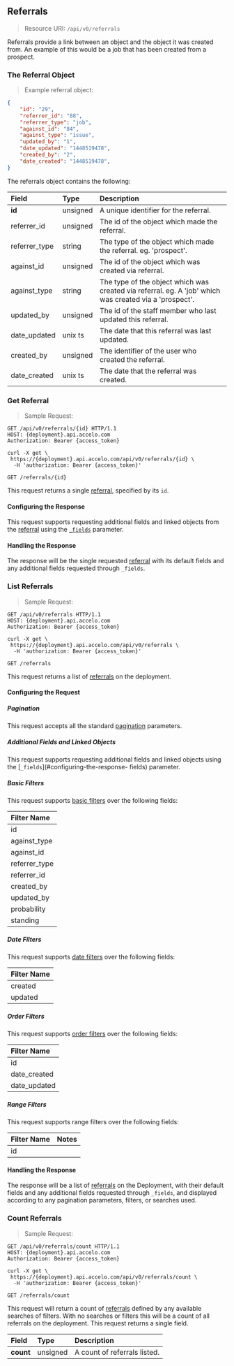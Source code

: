 ## Referrals
> Resource URI:
`/api/v0/referrals`

Referrals provide a link between an object and the object it was created from. An example of this would be a job that has been created from a prospect.

### The Referral Object
> Example referral object:

```json
{
	"id": "29",
	"referrer_id": "88",
	"referrer_type": "job",
	"against_id": "84",
	"against_type": "issue",
	"updated_by": "1",
	"date_updated": "1448519478",
	"created_by": "2",
	"date_created": "1448519478",
}
```

The referrals object contains the following:

| Field | Type | Description |
|:- |:- |:- |
| **id** | unsigned | A unique identifier for the referral. |
| referrer_id | unsigned | The id of the object which made the referral. |
| referrer_type | string | The type of the object which made the referral. eg. 'prospect'. |
| against_id | unsigned | The id of the object which was created via referral. |
| against_type | string | The type of the object which was created via referral. eg. A 'job' which was created via a 'prospect'. |
| updated_by | unsigned | The id of the staff member who last updated this referral. |
| date_updated | unix ts | The date that this referral was last updated. |
| created_by | unsigned | The identifier of the user who created the referral. |
| date_created | unix ts | The date that the referral was created. |








### Get Referral
> Sample Request:

```http
GET /api/v0/referrals/{id} HTTP/1.1
HOST: {deployment}.api.accelo.com
Authorization: Bearer {access_token}
```

```shell
curl -X get \
 https://{deployment}.api.accelo.com/api/v0/referrals/{id} \
  -H 'authorization: Bearer {access_token}'
```

`GET /referrals/{id}`

This request returns a single [referral](#the-referral-object), specified by its `id`.

#### Configuring the Response

This request supports requesting additional fields and linked objects from the [referral](#the-referral-object)
using the [`_fields`](#configuring-the-response-fields) parameter.

#### Handling the Response

The response will be the single requested [referral](#the-referral-object) with its default fields and any
additional fields requested through `_fields`.





### List Referrals
> Sample Request:

```http
GET /api/v0/referrals HTTP/1.1
HOST: {deployment}.api.accelo.com
Authorization: Bearer {access_token}
```

```shell
curl -X get \
 https://{deployment}.api.accelo.com/api/v0/referrals \
  -H 'authorization: Bearer {access_token}'
```

`GET /referrals`


This request returns a list of [referrals](#the-referrals-object) on the deployment.

#### Configuring the Request

##### Pagination

This request accepts all the standard [pagination](#configuring-the-response-pagination) parameters.

##### Additional Fields and Linked Objects

This request supports requesting additional fields and linked objects using the [`_fields`](#configuring-the-response-
fields) parameter.

##### Basic Filters

This request supports [basic filters](#filters-basic-filters) over the following fields:

| Filter Name |
|:-|
| id |
| against_type |
| against_id |
| referrer_type |
| referrer_id |
| created_by |
| updated_by |
| probability |
| standing |

##### Date Filters

This request supports [date filters](#filters-date-filters) over the following fields:

| Filter Name |
| :- |
| created |
| updated |

##### Order Filters

This request supports [order filters](#filters-order-filters) over the following fields:

| Filter Name |
|:-|
| id |
| date_created |
| date_updated |

##### Range Filters

This request supports range filters over the following fields:

| Filter Name | Notes |
|:-|:-|
| id |

#### Handling the Response

The response will be a list of [referrals](#the-referrals-object) on the Deployment, with their default fields and
any additional fields requested through `_fields`, and displayed according to any pagination parameters, filters, or
searches used.






### Count Referrals
> Sample Request:

```http
GET /api/v0/referrals/count HTTP/1.1
HOST: {deployment}.api.accelo.com
Authorization: Bearer {access_token}
```

```shell
curl -X get \
 https://{deployment}.api.accelo.com/api/v0/referrals/count \
  -H 'authorization: Bearer {access_token}'
```


`GET /referrals/count`

This request will return a count of [referrals](#the-referrals-object) defined by any available searches of filters.
With no searches or filters this will be a count of all referrals on the deployment. This request returns a single field.

| Field | Type | Description |
|:-|:-|:-|
| **count** | unsigned | A count of referrals listed. |